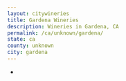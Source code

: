 ```yaml
---
layout: citywineries
title: Gardena Wineries
description: Wineries in Gardena, CA
permalink: /ca/unknown/gardena/
state: ca
county: unknown
city: gardena
---
```

-
